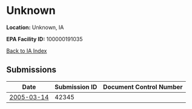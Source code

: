 # Unknown

**Location:** Unknown, IA

**EPA Facility ID:** 100000191035

[Back to IA Index](../../index.md)

## Submissions

| Date | Submission ID | Document Control Number |
|------|--------------|-------------------------|
| [2005-03-14](submissions/42345.md) | 42345 |  |
